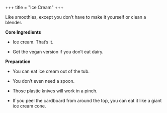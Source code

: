 +++
title = "Ice Cream"
+++

Like smoothies, except you don’t have to make it yourself or clean a blender.

**Core Ingredients**
- Ice cream. That’s it.

- Get the vegan version if you don’t eat dairy.

**Preparation**
- You can eat ice cream out of the tub.

- You don’t even need a spoon.

- Those plastic knives will work in a pinch.

- If you peel the cardboard from around the top, you can eat it like a giant
ice cream cone.
